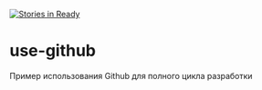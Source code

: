 [![Stories in Ready](https://badge.waffle.io/drxaos-edu/use-github.png?label=ready&title=Ready)](https://waffle.io/drxaos-edu/use-github)
# use-github
Пример использования Github для полного цикла разработки
